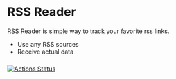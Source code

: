 # RSS Reader
RSS Reader is simple way to track your favorite rss links.

- Use any RSS sources
- Receive actual data
###
[![Actions Status](https://github.com/tutburatino/frontend-project-lvl3/workflows/hexlet-check/badge.svg)](https://github.com/tutburatino/frontend-project-lvl3/actions)
